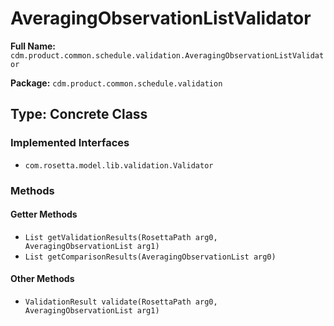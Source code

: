 # AveragingObservationListValidator

**Full Name:** `cdm.product.common.schedule.validation.AveragingObservationListValidator`

**Package:** `cdm.product.common.schedule.validation`

## Type: Concrete Class

### Implemented Interfaces

- `com.rosetta.model.lib.validation.Validator`

### Methods

#### Getter Methods

- `List getValidationResults(RosettaPath arg0, AveragingObservationList arg1)`
- `List getComparisonResults(AveragingObservationList arg0)`

#### Other Methods

- `ValidationResult validate(RosettaPath arg0, AveragingObservationList arg1)`

